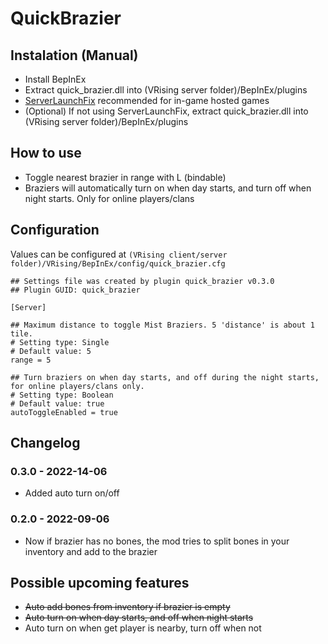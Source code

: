 # QuickBrazier

## Instalation (Manual)

* Install BepInEx
* Extract quick_brazier.dll into (VRising server folder)/BepInEx/plugins
* [ServerLaunchFix](https://v-rising.thunderstore.io/package/Mythic/ServerLaunchFix/) recommended for in-game hosted
  games
* (Optional) If not using ServerLaunchFix, extract quick_brazier.dll into (VRising server folder)/BepInEx/plugins

## How to use

* Toggle nearest brazier in range with L (bindable)
* Braziers will automatically turn on when day starts, and turn off when night starts. Only for online players/clans

## Configuration

Values can be configured at `(VRising client/server folder)/VRising/BepInEx/config/quick_brazier.cfg`

```
## Settings file was created by plugin quick_brazier v0.3.0
## Plugin GUID: quick_brazier

[Server]

## Maximum distance to toggle Mist Braziers. 5 'distance' is about 1 tile.
# Setting type: Single
# Default value: 5
range = 5

## Turn braziers on when day starts, and off during the night starts, for online players/clans only.
# Setting type: Boolean
# Default value: true
autoToggleEnabled = true
```

## Changelog

### 0.3.0 - 2022-14-06

* Added auto turn on/off

### 0.2.0 - 2022-09-06

* Now if brazier has no bones, the mod tries to split bones in your inventory and add to the brazier

## Possible upcoming features

* ~~Auto add bones from inventory if brazier is empty~~
* ~~Auto turn on when day starts, and off when night starts~~
* Auto turn on when get player is nearby, turn off when not